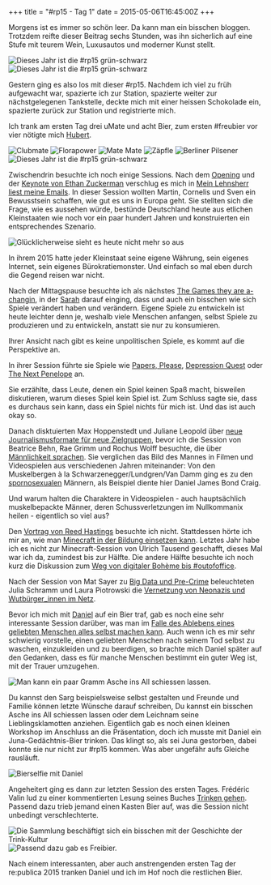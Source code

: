 +++
title = "#rp15 - Tag 1"
date = 2015-05-06T16:45:00Z
+++


Morgens ist es immer so schön leer. Da kann man ein bisschen bloggen. Trotzdem reifte dieser Beitrag sechs Stunden, was ihn sicherlich auf eine Stufe mit teurem Wein, Luxusautos und moderner Kunst stellt.

![Dieses Jahr ist die #rp15 grün-schwarz](/img/IMG_49.jpg)
![Dieses Jahr ist die #rp15 grün-schwarz](/img/IMG_50.jpg)

Gestern ging es also los mit dieser #rp15. Nachdem ich viel zu früh aufgewacht war, spazierte ich zur Station, spazierte weiter zur nächstgelegenen Tankstelle, deckte mich mit einer heissen Schokolade ein, spazierte zurück zur Station und registrierte  mich.

Ich trank am ersten Tag drei uMate und acht Bier, zum ersten #freubier vor vier nötigte mich [Hubert](https://twitter.com/HubertMayer).

![Clubmate](/img/IMG_52.jpg)
![Florapower](/img/IMG_53.jpg)
![Mate Mate](/img/IMG_54.jpg)
![Zäpfle](/img/IMG_55.jpg)
![Berliner Pilsener](/img/IMG_56.jpg)
![Dieses Jahr ist die #rp15 grün-schwarz](/img/IMG_51.jpg)

Zwischendrin besuchte ich noch einige Sessions. Nach dem [Opening](https://re-publica.de/session/opening) und der [Keynote von Ethan Zuckerman](https://re-publica.de/session/system-broken-and-thats-good-news) verschlug es mich in [Mein Lehnsherr liest meine Emails](https://re-publica.de/session/mein-lehnsherr-liest-meine-e-mails-besuch-einem-anderen-europa). In dieser Session wollten Martin, Cornelis und Sven ein Bewusstsein schaffen, wie gut es uns in Europa geht. Sie stellten sich die Frage, wie es aussehen würde, bestünde Deutschland heute aus etlichen Kleinstaaten wie noch vor ein paar hundert Jahren und konstruierten ein entsprechendes Szenario.

![Glücklicherweise sieht es heute nicht mehr so aus](/img/IMG_57.jpg)

In ihrem 2015 hatte jeder Kleinstaat seine eigene Währung, sein eigenes Internet, sein eigenes Bürokratiemonster. Und einfach so mal eben durch die Gegend reisen war nicht.

Nach der Mittagspause besuchte ich als nächstes [The Games they are a-changin](https://re-publica.de/session/games-they-are-changin), in der [Sarah](https://twitter.com/miss_leelah) darauf einging, dass und auch ein bisschen wie sich Spiele verändert haben und verändern. Eigene Spiele zu entwickeln ist heute leichter denn je, weshalb viele Menschen anfangen, selbst Spiele zu produzieren und zu entwickeln, anstatt sie nur zu konsumieren.

Ihrer Ansicht nach gibt es keine unpolitischen Spiele, es kommt auf die Perspektive an.

In ihrer Session führte sie Spiele wie [Papers, Please](http://de.wikipedia.org/wiki/Papers%2C_Please), [Depression Quest](http://www.depressionquest.com) oder [The Next Penelope](http://www.the-next-penelope.com/) an.

Sie erzählte, dass Leute, denen ein Spiel keinen Spaß macht, bisweilen diskutieren, warum dieses Spiel kein Spiel ist. Zum Schluss sagte sie, dass es durchaus sein kann, dass ein Spiel nichts für mich ist. Und das ist auch okay so.

Danach disktuierten Max Hoppenstedt und Juliane Leopold über [neue Journalismusformate für neue Zielgruppen](https://re-publica.de/session/neue-journalismusformate-fuer-neue-zielgruppen), bevor ich die Session von Beatrice Behn, Rae Grimm und Rochus Wolff besuchte, die über [Männlichkeit sprachen](https://re-publica.de/session/walk-man-talk-man). Sie verglichen das Bild des Mannes in Filmen und Videospielen aus verschiedenen Jahren miteinander: Von den Muskelbergen à la Schwarzenegger/Lundgren/Van Damm ging es zu den [spornosexualen](http://www.telegraph.co.uk/men/fashion-and-style/10881682/The-metrosexual-is-dead.-Long-live-the-spornosexual.html) Männern, als Beispiel diente hier Daniel James Bond Craig.

Und warum halten die Charaktere in Videospielen - auch hauptsächlich muskelbepackte Männer, deren Schussverletzungen im Nullkommanix heilen - eigentlich so viel aus?

Den [Vortrag von Reed Hastings](https://re-publica.de/news/reed-hastings-auf-media-conventionrepublica) besuchte ich nicht. Stattdessen hörte ich mir an, wie man [Minecraft in der Bildung einsetzen kann](https://re-publica.de/session/minecraftpublica-zukunftsstadt-selbst-gebaut). Letztes Jahr habe ich es nicht zur Minecraft-Session von Ulrich Tausend geschafft, dieses Mal war ich da, zumindest bis zur Hälfte. Die andere Hälfte besuchte ich noch kurz die Diskussion zum [Weg von digitaler Bohème bis #outofoffice](https://re-publica.de/session/weg-digitaler-boheme-bis-outofoffice).

Nach der Session von Mat Sayer zu [Big Data und Pre-Crime](https://re-publica.de/session/big-data-and-pre-crime-science-non-fiction) beleuchteten Julia Schramm und Laura Piotrowski die [Vernetzung von Neonazis und Wutbürger_innen im Netz](https://re-publica.de/session/hogesa-pegida-pegaga-vernetzungsstrategien-neonazis-und-wutbuergern-den-sozialen-netzwerken).

Bevor ich mich mit [Daniel](https://twitter.com/danielschoeberl) auf ein Bier traf, gab es noch eine sehr interessante Session darüber, was man im [Falle des Ablebens eines geliebten Menschen alles selbst machen kann](https://re-publica.de/session/diy-death-and-funeral). Auch wenn ich es mir sehr schwierig vorstelle, einen geliebten Menschen nach seinem Tod selbst zu waschen, einzukleiden und zu beerdigen, so brachte mich Daniel später auf den Gedanken, dass es für manche Menschen bestimmt ein guter Weg ist, mit der Trauer umzugehen.

![Man kann ein paar Gramm Asche ins All schiessen lassen.](/img/IMG_58.jpg)

Du kannst den Sarg beispielsweise selbst gestalten und Freunde und Familie können letzte Wünsche darauf schreiben, Du kannst ein bisschen Asche ins All schiessen lassen oder dem Leichnam seine Lieblingsklamotten anziehen. Eigentlich gab es noch einen kleinen Workshop im Anschluss an die Präsentation, doch ich musste mit Daniel ein Juna-Gedächtnis-Bier trinken. Das klingt so, als sei Juna gestorben, dabei konnte sie nur nicht zur #rp15 kommen. Was aber ungefähr aufs Gleiche rausläuft.

![Bierselfie mit Daniel](/img/IMG_59.jpg)

Angeheitert ging es dann zur letzten Session des ersten Tages. Frédéric Valin lud zu einer kommentierten Lesung seines Buches [Trinken gehen](https://minimore.de/shop/frederic-valin-trinken-gehen-ausschweifungen/). Passend dazu trieb jemand einen Kasten Bier auf, was die Session nicht unbedingt verschlechterte.

![Die Sammlung beschäftigt sich ein bisschen mit der Geschichte der Trink-Kultur](/img/IMG_60.jpg)
![Passend dazu gab es Freibier.](/img/IMG_61.jpg)

Nach einem interessanten, aber auch anstrengenden ersten Tag der re:publica 2015 tranken Daniel und ich im Hof noch die restlichen Bier.